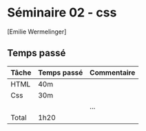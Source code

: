 # Séminaire 02 - css

[Emilie Wermelinger]

## Temps passé

| Tâche        | Temps passé | Commentaire                    |
| ------------ | ----------- | ------------------------------ |
| HTML         | 40m         |                                |
| Css          | 30m         |                                |
|              |             | ...                            |
| Total        | 1h20        |                                |